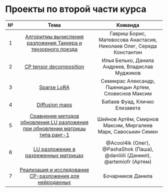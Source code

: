 # Проекты по второй части курса

 | № | Тема | Команда |
 |:---:|:---:|:---:|
 | 1 | [Алгоритмы вычисления разложения Таккера и тензорного поезда](tucker_tt_algs.pdf) | Гавриш Борис, Матевосова Анастасия, Николаев Олег, Середа Константин |
| 2 | [CP tensor decomposition](cp_decomp.pdf) |  Илья Белько, Данила Андреев, Владислав Муджиков |
| 3 | [Sparse LoRA](sparse_lora.pdf) | Семикрас Александр, Пшеницын Артем, Словеснов Максим |
| 4 | [Diffusion maps]() | Бабаев Фуад, Кличко Елизавета |
| 5 | [Сравнение методов обновления LU разложения при обновлении матрицы типа ранг-1 ](update_lu.pdf) | Шейнов Артём, Смирнов Максим, Миргалеев Марк, Савоськин Семен |
| 6 | [LU разложение в разреженных матрицах](sparse_lu.pdf) | @Acool4ik (Олег), @PashaShok (Паша), @daniiiili (Даниил), @artemiofr (Артем) |
| 7 | [Реализация и исследование CP-разложения для нейроданных](neuro_cp.pdf) | Бочарников Данила |
